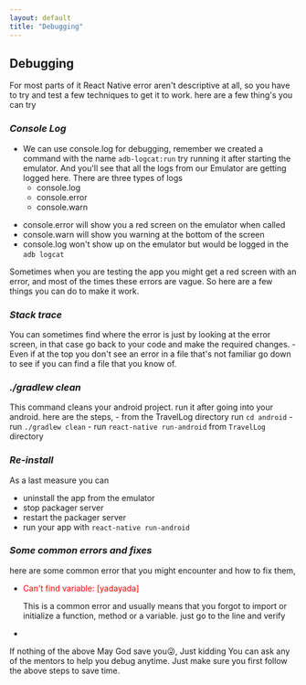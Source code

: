 ```yaml
---
layout: default
title: "Debugging"
---
```

## __Debugging__

For most parts of it React Native error aren't descriptive at all, so you have to try and test a few techniques to get it to work. here are a few thing's you can try

### _Console Log_  
- We can use console.log for debugging, remember we created a command with the name `adb-logcat:run` try running it after starting the emulator. And you'll see that all the logs from our Emulator are getting logged here. There are three types of logs 
	- console.log
	- console.error
	- console.warn  
* console.error will show you a red screen on the emulator when called
* console.warn will show you warning at the bottom of the screen
* console.log won't show up on the emulator but would be logged in the `adb logcat`  


Sometimes when you are testing the app you might get a red screen with an error, and most of the times these errors are vague. So here are a few things you can do to make it work.
### _Stack trace_  
You can sometimes find where the error is just by looking at the error screen, in that case go back to your code and make the required changes.
	- Even if at the top you don't see an error in a file that's not familiar go down to see if you can find a file that you know of.
### _./gradlew clean_  
This command cleans your android project. run it after going into your android. here are the steps,
	- from the TravelLog directory run `cd android`
	- run `./gradlew clean`
	- run `react-native run-android` from `TravelLog` directory 


### _Re-install_
As a last measure you can
- uninstall the app from the emulator
- stop packager server 
- restart the packager server
- run your app with `react-native run-android` 


### _Some common errors and fixes_  
here are some common error that you might encounter and how to fix them,

* <span style="color:red">Can't find variable: [yadayada]  <span>  

	This is a common error and usually means that you forgot to import or initialize a function, method or a variable. just go to the line and verify  
*  

If nothing of the above May God save you😜, Just kidding You can ask any of the mentors to help you debug anytime. Just make sure you first follow the above steps to save time.